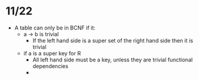 # 11/22

- A table can only be in BCNF if it:
    - a → b is trivial
        - If the left hand side is a super set of the right hand side then it is trivial
    - if a is a super key for R
        - All left hand side must be a key, unless they are trivial functional dependencies
        -